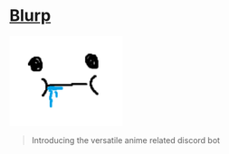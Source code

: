 # [Blurp](https://discord.com/oauth2/authorize?client_id=1248292283883851919&permissions=2147502144&integration_type=0&scope=bot)
<img src="./assets/Blurp.png" width=200>

>Introducing the versatile anime related discord bot